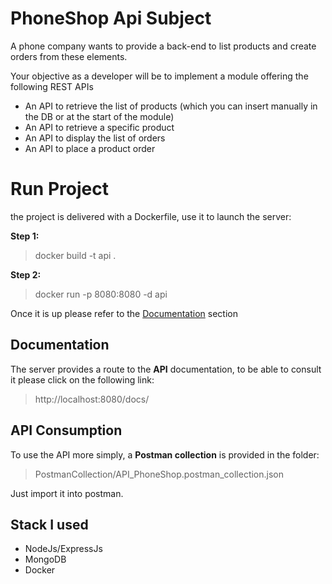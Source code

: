 # PhoneShop Api Subject

A phone company wants to provide a back-end to list products and create orders from these elements.

Your objective as a developer will be to implement a module offering the following REST APIs

- An API to retrieve the list of products (which you can insert manually in the DB or at the start of the module)
- An API to retrieve a specific product
- An API to display the list of orders
- An API to place a product order


# Run Project

the project is delivered with a Dockerfile, use it to launch the server:

**Step 1:**
> docker build -t api .

**Step 2:**
> docker run -p 8080:8080 -d api

Once it is up please refer to the <a href="#Documentation">Documentation</a>
 section


## Documentation

The server provides a route to the **API** documentation, to be able to consult it please click on the following link:
> http://localhost:8080/docs/

## API Consumption

To use the API more simply, a **Postman collection** is provided in the folder:
>PostmanCollection/API_PhoneShop.postman_collection.json

Just import it into postman.

## Stack I used

- NodeJs/ExpressJs
- MongoDB
- Docker
